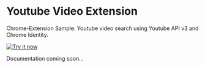 # Youtube Video Extension
Chrome-Extension Sample. Youtube video search using Youtube API v3 and Chrome Identity.


[<img alt="Try it now" src="https://raw.github.com/GoogleChrome/chrome-app-samples/master/tryitnowbutton_small.png" title="Click here to install this sample from the Chrome Web Store">](https://chrome.google.com/webstore/detail/youtube-video-extension/eflniaccfkndjnlflceaehkamfllaeji)

Documentation coming soon...
